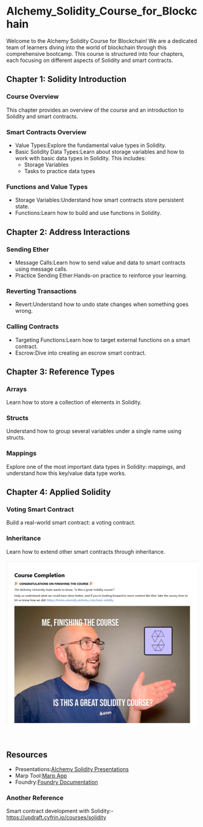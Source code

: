 # Alchemy_Solidity_Course_for_Blockchain

Welcome to the Alchemy Solidity Course for Blockchain! We are a dedicated team of learners diving into the world of blockchain through this comprehensive bootcamp. This course is structured into four chapters, each focusing on different aspects of Solidity and smart contracts.

## Chapter 1: Solidity Introduction

### Course Overview
This chapter provides an overview of the course and an introduction to Solidity and smart contracts.

### Smart Contracts Overview
- Value Types:Explore the fundamental value types in Solidity.
- Basic Solidity Data Types:Learn about storage variables and how to work with basic data types in Solidity. This includes:
  - Storage Variables
  - Tasks to practice data types

### Functions and Value Types
- Storage Variables:Understand how smart contracts store persistent state.
- Functions:Learn how to build and use functions in Solidity.

## Chapter 2: Address Interactions

### Sending Ether
- Message Calls:Learn how to send value and data to smart contracts using message calls.
- Practice Sending Ether:Hands-on practice to reinforce your learning.

### Reverting Transactions
- Revert:Understand how to undo state changes when something goes wrong.

### Calling Contracts
- Targeting Functions:Learn how to target external functions on a smart contract.
- Escrow:Dive into creating an escrow smart contract.

## Chapter 3: Reference Types

### Arrays
Learn how to store a collection of elements in Solidity.

### Structs
Understand how to group several variables under a single name using structs.

### Mappings
Explore one of the most important data types in Solidity: mappings, and understand how this key/value data type works.

## Chapter 4: Applied Solidity

### Voting Smart Contract
Build a real-world smart contract: a voting contract.

### Inheritance
Learn how to extend other smart contracts through inheritance.
<br/>
<p align="center">
<a href="" target="_blank">
<img src="https://github.com/BekaMan95/Alchemy_Solodity_Course_for_Blockchain/blob/Lidiya-Gezahegn/Screenshot%202024-05-24%20010520.png" width="600" alt=" Course Completion ">
</a>
</p>
<br/>

## Resources
- Presentations:[Alchemy Solidity Presentations](https://github.com/alchemyplatform/learn-solidity-presentations)
- Marp Tool:[Marp App](https://marp.app/)
- Foundry:[Foundry Documentation](https://book.getfoundry.sh/)
  
### Another Reference 
Smart contract development with Solidity:- https://updraft.cyfrin.io/courses/solidity


